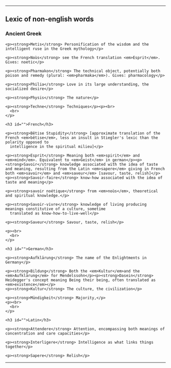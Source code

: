 <!-- MASTERPLAN --><!-- MASTERPLAN -->
<hr>
  <h2 class="highlight">Lexic of non-english words</h2>
    <h3 id="">Ancient Greek</h3>

    <p><strong>Metis</strong> Personification of the wisdom and the intelligent ruse in the Greek mythology</p>

    <p><strong>Noùs</strong> see the French translation <em>Esprit</em>. Gives: noetic</p>

    <p><strong>Pharmakon</strong> The technical object, potentially both poison and remedy (plural: <em>pharmaka</em>). Gives: pharmacology</p>

    <p><strong>Philia</strong> Love in its large understanding, the socialized desire</p>

    <p><strong>Physis</strong> The nature</p>

    <p><strong>Techne</strong> Techniques</p><p><br>
      <br>
    </p>

    <h3 id="">French</h3>

    <p><strong>Bêtise Stupidity</strong> [approximate translation of the French <em>bêtise</em>, less an insult in Stiegler's lexic than the polarity opposed to
      intelligence in the spiritual milieu]</p>

    <p><strong>Esprit</strong> Meaning both <em>spirit</em> and <em>mind</em>. Equivalent to <em>Geist</em> in german</p><p><strong>Savoir</strong> knowledge associated with the idea of taste and meaning, resulting from the Latin <em>sapere</em> giving in French both <em>savoir</em> and <em>saveur</em> [savour, taste, relish]</p><p><strong>Savoir-faire</strong> know-how associated with the idea of taste and meaning</p>

    <p><strong>savoir noétique</strong> from <em>noùs</em>, theoretical and spiritual knowledge.</p>

    <p><strong>Savoir-vivre</strong> knowledge of living producing meanings constitutive of a culture, sometime
      translated as know-how-to-live-well</p>

    <p><strong>Saveur</strong> Savour, taste, relish</p>

    <p><br>
      <br>
    </p>

    <h3 id="">German</h3>

    <p><strong>Aufklärung</strong> The name of the Enlightments in Germany</p>

    <p><strong>Bildung</strong> Both the <em>Kultur</em>and the <em>Aufklärung</em> for Mendelssohn</p><p><strong>Dasein</strong> Heidegger's concept meaning Being their being, often translated as <em>existence</em></p>
    <p><strong>Kultur</strong> The culture, the civilization</p>

    <p><strong>Mündigkeit</strong> Majority,</p>
    <p><br>
      <br>
    </p>

    <h3 id="">Latin</h3>

    <p><strong>Attendere</strong> Attention, encompassing both meanings of concentration and care capacities</p>

    <p><strong>Interligere</strong> Intelligence as what links things together</p>

    <p><strong>Sapere</strong> Relish</p>
<hr>
<!-- MASTERPLAN --><!-- MASTERPLAN -->
